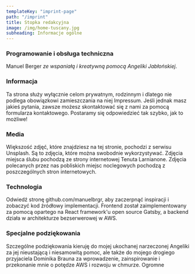 ```yaml
---
templateKey: "imprint-page"
path: "/imprint"
title: Stopka redakcyjna
image: /img/home-tuscany.jpg
subheading: Informacje ogólne
---
```


### Programowanie i obsługa techniczna

Manuel Berger _ze wspaniałą i kreatywną pomocą Angeliki Jabłońskiej_.

### Informacja

Ta strona służy wyłącznie celom prywatnym, rodzinnym i dlatego nie podlega obowiązkowi zamieszczania na niej Impressum. Jeśli jednak masz jakieś pytania, zawsze możesz skontaktować się z nami za pomocą formularza kontaktowego. Postaramy się odpowiedzieć tak szybko, jak to możliwe!

### Media

Większość zdjęć, które znajdziesz na tej stronie, pochodzi z serwisu Unsplash. Są to zdjęcia, które można swobodnie wykorzystywać. Zdjęcia miejsca ślubu pochodzą ze strony internetowej Tenuta Larnianone. Zdjęcia polecanych przez nas pobliskich miejsc noclegowych pochodzą z poszczególnych stron internetowych.

### Technologia

Odwiedź stronę github.com/manuelbrgr, aby zaczerpnąć inspiracji i zobaczyć kod źródłowy implementacji. Frontend został zaimplementowany za pomocą opartego na React framework'u open source Gatsby, a backend działa w architekturze bezserwerowej w AWS.

### Specjalne podziękowania

Szczególne podziękowania kieruję do mojej ukochanej narzeczonej Angeliki za jej nieustającą i niesamowitą pomoc, ale także do mojego drogiego przyjaciela Dominika Brauna za wprowadzenie, zainspirowanie i przekonanie mnie o potędze AWS i rozwoju w chmurze. Ogromne
